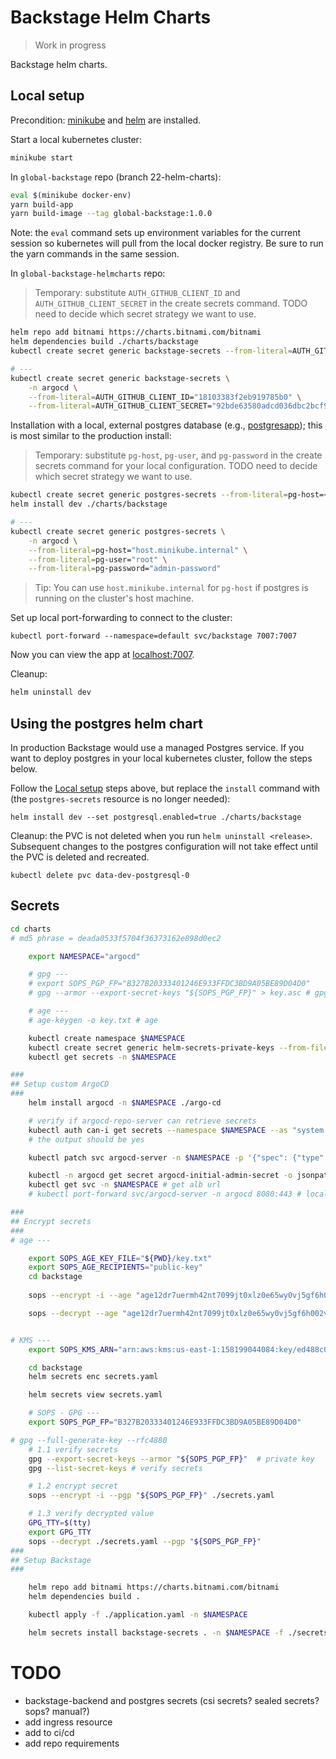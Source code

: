 # Backstage Helm Charts

> Work in progress

Backstage helm charts.

## Local setup
Precondition: [minikube](https://minikube.sigs.k8s.io/docs/) and [helm](https://helm.sh/) are installed.

Start a local kubernetes cluster:
```sh
minikube start
```

In `global-backstage` repo (branch 22-helm-charts):
```sh
eval $(minikube docker-env)
yarn build-app
yarn build-image --tag global-backstage:1.0.0
```
Note: the `eval` command sets up environment variables for the current session so kubernetes will pull from the local docker registry.  Be sure to run the yarn commands in the same session.

In `global-backstage-helmcharts` repo:

> Temporary: substitute `AUTH_GITHUB_CLIENT_ID` and `AUTH_GITHUB_CLIENT_SECRET` in the create secrets command.  TODO need to decide which secret strategy we want to use.

```sh
helm repo add bitnami https://charts.bitnami.com/bitnami
helm dependencies build ./charts/backstage
kubectl create secret generic backstage-secrets --from-literal=AUTH_GITHUB_CLIENT_ID=<VALUE> --from-literal=AUTH_GITHUB_CLIENT_SECRET=<VALUE>

# ---
kubectl create secret generic backstage-secrets \
    -n argocd \
    --from-literal=AUTH_GITHUB_CLIENT_ID="18103383f2eb919785b0" \
    --from-literal=AUTH_GITHUB_CLIENT_SECRET="92bde63580adcd036dbc2bcf97575e98716a7a9d"
```

Installation with a local, external postgres database (e.g., [postgresapp](https://postgresapp.com/)); this is most similar to the production install:

> Temporary: substitute `pg-host`, `pg-user`, and `pg-password` in the create secrets command for your local configuration.  TODO need to decide which secret strategy we want to use.

```sh
kubectl create secret generic postgres-secrets --from-literal=pg-host=<value> --from-literal=pg-user=<value> --from-literal=pg-password=<value>
helm install dev ./charts/backstage

# ---
kubectl create secret generic postgres-secrets \
    -n argocd \
    --from-literal=pg-host="host.minikube.internal" \
    --from-literal=pg-user="root" \
    --from-literal=pg-password="admin-password"

```

> Tip: You can use `host.minikube.internal` for `pg-host` if postgres is running on the cluster's host machine.

Set up local port-forwarding to connect to the cluster:
```
kubectl port-forward --namespace=default svc/backstage 7007:7007
```
Now you can view the app at [localhost:7007](http://localhost:7007/).

Cleanup:
```sh
helm uninstall dev
```

## Using the postgres helm chart
In production Backstage would use a managed Postgres service.  If you want to deploy postgres in your local kubernetes cluster, follow the steps below.

Follow the [Local setup](#local-setup) steps above, but replace the `install` command with (the `postgres-secrets` resource is no longer needed):
```
helm install dev --set postgresql.enabled=true ./charts/backstage
```

Cleanup: the PVC is not deleted when you run `helm uninstall <release>`.  Subsequent changes to the postgres configuration will not take effect until the PVC is deleted and recreated.
```
kubectl delete pvc data-dev-postgresql-0 
```

## Secrets
```bash
cd charts
# md5 phrase = deada0533f5704f36373162e898d0ec2

    export NAMESPACE="argocd"

    # gpg ---
    # export SOPS_PGP_FP="B327B20333401246E933FFDC3BD9A05BE89D04D0"
    # gpg --armor --export-secret-keys "${SOPS_PGP_FP}" > key.asc # gpg

    # age ---
    # age-keygen -o key.txt # age

    kubectl create namespace $NAMESPACE
    kubectl create secret generic helm-secrets-private-keys --from-file=key.txt -n $NAMESPACE
    kubectl get secrets -n $NAMESPACE

### 
## Setup custom ArgoCD
###
    helm install argocd -n $NAMESPACE ./argo-cd

    # verify if argocd-repo-server can retrieve secrets
    kubectl auth can-i get secrets --namespace $NAMESPACE --as "system:serviceaccount:${NAMESPACE}:argocd-repo-server"
    # the output should be yes

    kubectl patch svc argocd-server -n $NAMESPACE -p '{"spec": {"type": "LoadBalancer"}}'

    kubectl -n argocd get secret argocd-initial-admin-secret -o jsonpath="{.data.password}" | base64 -d; echo # get argocd password
    kubectl get svc -n $NAMESPACE # get alb url
    # kubectl port-forward svc/argocd-server -n argocd 8080:443 # local url

###
## Encrypt secrets
###
# age ---

    export SOPS_AGE_KEY_FILE="${PWD}/key.txt"
    export SOPS_AGE_RECIPIENTS="public-key"
    cd backstage
    
    sops --encrypt -i --age "age12dr7uermh42nt7099jt0xlz0e65wy0vj5gf6h002v5x6esvkcd9qq9kglv" secrets.yaml

    sops --decrypt --age "age12dr7uermh42nt7099jt0xlz0e65wy0vj5gf6h002v5x6esvkcd9qq9kglv" secrets.yaml


# KMS ---
    export SOPS_KMS_ARN="arn:aws:kms:us-east-1:158199044084:key/ed488c04-9be7-4371-8ab5-5e823d84c34b"

    cd backstage
    helm secrets enc secrets.yaml

    helm secrets view secrets.yaml

    # SOPS - GPG ---
    export SOPS_PGP_FP="B327B20333401246E933FFDC3BD9A05BE89D04D0"

# gpg --full-generate-key --rfc4880
    # 1.1 verify secrets
    gpg --export-secret-keys --armor "${SOPS_PGP_FP}"  # private key
    gpg --list-secret-keys # verify secrets

    # 1.2 encrypt secret
    sops --encrypt -i --pgp "${SOPS_PGP_FP}" ./secrets.yaml

    # 1.3 verify decrypted value
    GPG_TTY=$(tty)
    export GPG_TTY
    sops --decrypt ./secrets.yaml --pgp "${SOPS_PGP_FP}"
### 
## Setup Backstage
###

    helm repo add bitnami https://charts.bitnami.com/bitnami
    helm dependencies build .

    kubectl apply -f ./application.yaml -n $NAMESPACE

    helm secrets install backstage-secrets . -n $NAMESPACE -f ./secrets.yaml
```


# TODO
- backstage-backend and postgres secrets (csi secrets? sealed secrets? sops? manual?)
- add ingress resource
- add to ci/cd
- add repo requirements